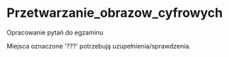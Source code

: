 # Przetwarzanie_obrazow_cyfrowych
Opracowanie pytań do egzaminu

Miejsca oznaczone '???' potrzebują uzupełnienia/sprawdzenia.

